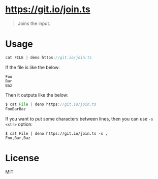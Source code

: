 # https://git.io/join.ts

> Joins the input.

# Usage

```ts
cat FILE | deno https://git.io/join.ts
```

If the file is like the below:
```
Foo
Bar
Baz
```

Then it outputs like the below:

```ts
$ cat File | deno https://git.io/join.ts
FooBarBaz
```

If you want to put some characters between lines, then you can use `-s <str>` option:

```
$ cat File | deno https://git.io/join.ts -s ,
Foo,Bar,Baz
```

# License

MIT
